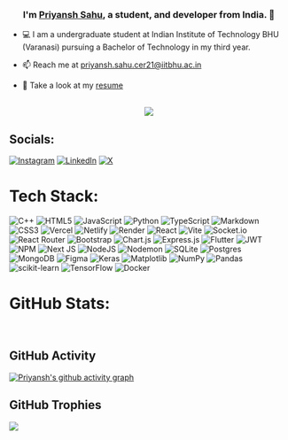 <br>

### <div align="center">I'm [Priyansh Sahu](https://thepriyansh01.github.io/), a student, and developer from India. 🚀</div>

- 💻 I am a undergraduate student at Indian Institute of Technology BHU (Varanasi) pursuing a Bachelor of Technology in my third year.

- 📫 Reach me at priyansh.sahu.cer21@iitbhu.ac.in

- 📄 Take a look at my [resume](https://drive.google.com/file/d/1LmbYn9rovs5e7BffkpEhK_jnAZPV82d7/view?usp=sharing) 

<br/>


<div align='center'>
<img src="https://visit-counter.vercel.app/counter.png?page=thepriyansh01&tb=Profile%20Views%20:%20&s=36" />
</div>

## Socials:
[![Instagram](https://img.shields.io/badge/Instagram-%23E4405F.svg?logo=Instagram&logoColor=white)](https://instagram.com/_thepriyansh) [![LinkedIn](https://img.shields.io/badge/LinkedIn-%230077B5.svg?logo=linkedin&logoColor=white)](https://linkedin.com/in/priyansh-sahu-ab9380202) [![X](https://img.shields.io/badge/X-black.svg?logo=X&logoColor=white)](https://x.com/_thepriyansh01) 

# Tech Stack:
![C++](https://img.shields.io/badge/c++-%2300599C.svg?style=plastic&logo=c%2B%2B&logoColor=white) ![HTML5](https://img.shields.io/badge/html5-%23E34F26.svg?style=plastic&logo=html5&logoColor=white) ![JavaScript](https://img.shields.io/badge/javascript-%23323330.svg?style=plastic&logo=javascript&logoColor=%23F7DF1E) ![Python](https://img.shields.io/badge/python-3670A0?style=plastic&logo=python&logoColor=ffdd54) ![TypeScript](https://img.shields.io/badge/typescript-%23007ACC.svg?style=plastic&logo=typescript&logoColor=white) ![Markdown](https://img.shields.io/badge/markdown-%23000000.svg?style=plastic&logo=markdown&logoColor=white) ![CSS3](https://img.shields.io/badge/css3-%231572B6.svg?style=plastic&logo=css3&logoColor=white) ![Vercel](https://img.shields.io/badge/vercel-%23000000.svg?style=plastic&logo=vercel&logoColor=white) ![Netlify](https://img.shields.io/badge/netlify-%23000000.svg?style=plastic&logo=netlify&logoColor=#00C7B7) ![Render](https://img.shields.io/badge/Render-%46E3B7.svg?style=plastic&logo=render&logoColor=white) ![React](https://img.shields.io/badge/react-%2320232a.svg?style=plastic&logo=react&logoColor=%2361DAFB) ![Vite](https://img.shields.io/badge/vite-%23646CFF.svg?style=plastic&logo=vite&logoColor=white) ![Socket.io](https://img.shields.io/badge/Socket.io-black?style=plastic&logo=socket.io&badgeColor=010101) ![React Router](https://img.shields.io/badge/React_Router-CA4245?style=plastic&logo=react-router&logoColor=white) ![Bootstrap](https://img.shields.io/badge/bootstrap-%238511FA.svg?style=plastic&logo=bootstrap&logoColor=white) ![Chart.js](https://img.shields.io/badge/chart.js-F5788D.svg?style=plastic&logo=chart.js&logoColor=white) ![Express.js](https://img.shields.io/badge/express.js-%23404d59.svg?style=plastic&logo=express&logoColor=%2361DAFB) ![Flutter](https://img.shields.io/badge/Flutter-%2302569B.svg?style=plastic&logo=Flutter&logoColor=white) ![JWT](https://img.shields.io/badge/JWT-black?style=plastic&logo=JSON%20web%20tokens) ![NPM](https://img.shields.io/badge/NPM-%23CB3837.svg?style=plastic&logo=npm&logoColor=white) ![Next JS](https://img.shields.io/badge/Next-black?style=plastic&logo=next.js&logoColor=white) ![NodeJS](https://img.shields.io/badge/node.js-6DA55F?style=plastic&logo=node.js&logoColor=white) ![Nodemon](https://img.shields.io/badge/NODEMON-%23323330.svg?style=plastic&logo=nodemon&logoColor=%BBDEAD) ![SQLite](https://img.shields.io/badge/sqlite-%2307405e.svg?style=plastic&logo=sqlite&logoColor=white) ![Postgres](https://img.shields.io/badge/postgres-%23316192.svg?style=plastic&logo=postgresql&logoColor=white) ![MongoDB](https://img.shields.io/badge/MongoDB-%234ea94b.svg?style=plastic&logo=mongodb&logoColor=white) ![Figma](https://img.shields.io/badge/figma-%23F24E1E.svg?style=plastic&logo=figma&logoColor=white) ![Keras](https://img.shields.io/badge/Keras-%23D00000.svg?style=plastic&logo=Keras&logoColor=white) ![Matplotlib](https://img.shields.io/badge/Matplotlib-%23ffffff.svg?style=plastic&logo=Matplotlib&logoColor=black) ![NumPy](https://img.shields.io/badge/numpy-%23013243.svg?style=plastic&logo=numpy&logoColor=white) ![Pandas](https://img.shields.io/badge/pandas-%23150458.svg?style=plastic&logo=pandas&logoColor=white) ![scikit-learn](https://img.shields.io/badge/scikit--learn-%23F7931E.svg?style=plastic&logo=scikit-learn&logoColor=white) ![TensorFlow](https://img.shields.io/badge/TensorFlow-%23FF6F00.svg?style=plastic&logo=TensorFlow&logoColor=white) ![Docker](https://img.shields.io/badge/docker-%230db7ed.svg?style=plastic&logo=docker&logoColor=white)
# GitHub Stats:

<img src="https://github-readme-stats.vercel.app/api?username=thepriyansh01&theme=slateorange&hide_border=false&include_all_commits=false&count_private=true" alt="" />
<img src="https://github-readme-streak-stats.herokuapp.com/?user=thepriyansh01&theme=slateorange&hide_border=false" alt="" />
<img src="https://github-readme-stats.vercel.app/api/top-langs/?username=thepriyansh01&theme=slateorange&hide_border=false&include_all_commits=false&count_private=true&layout=compact" alt="" />


## GitHub Activity
[![Priyansh's github activity
graph](https://github-readme-activity-graph.vercel.app/graph?username=thepriyansh01&bg_color=0f2d3d&color=1cadfb&line=1cadfb&point=1cadfb&area=true&hide_border=true)]()


## GitHub Trophies
![](https://github-profile-trophy.vercel.app/?username=thepriyansh01&theme=gruvbox&no-frame=true&no-bg=false&margin-w=4)

